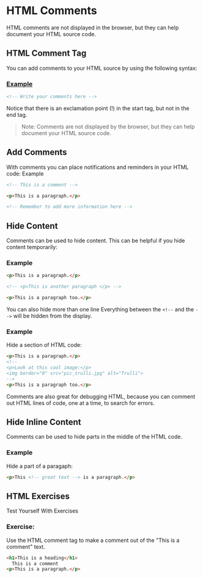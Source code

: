 # HTML Comments

HTML comments are not displayed in the browser, but they can help document your HTML source code.

## HTML Comment Tag
You can add comments to your HTML source by using the following syntax:

### [Example](comment.html)
```html
<!-- Write your comments here -->
```

Notice that there is an exclamation point (!) in the start tag, but not in the end tag.

> Note: Comments are not displayed by the browser, but they can help document your HTML source code.

## Add Comments

With comments you can place notifications and reminders in your HTML code:
Example
```html
<!-- This is a comment -->

<p>This is a paragraph.</p>

<!-- Remember to add more information here -->
```

## Hide Content

Comments can be used to hide content.
This can be helpful if you hide content temporarily:
### Example
```html
<p>This is a paragraph.</p>

<!-- <p>This is another paragraph </p> -->

<p>This is a paragraph too.</p>
```


You can also hide more than one line Everything between the `<!--` and the `-->` will be hidden from the display.

### Example

Hide a section of HTML code:
```html
<p>This is a paragraph.</p>
<!--
<p>Look at this cool image:</p>
<img border="0" src="pic_trulli.jpg" alt="Trulli">
-->
<p>This is a paragraph too.</p>
```

Comments are also great for debugging HTML, because you can comment out HTML lines of code, one at a time, to search for errors.

## Hide Inline Content

Comments can be used to hide parts in the middle of the HTML code.
### Example

Hide a part of a paragaph:
```html
<p>This <!-- great text --> is a paragraph.</p>
```
## HTML Exercises
Test Yourself With Exercises
### Exercise:

Use the HTML comment tag to make a comment out of the "This is a comment" text.
```html
<h1>This is a heading</h1>
  This is a comment  
<p>This is a paragraph.</p>
```